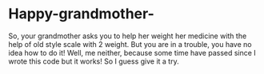# Happy-grandmother-
So, your grandmother asks you to help her weight her medicine with the help of old style scale with 2 weight. But you are in a trouble, you have no idea how to do it!
Well, me neither, because some time have passed since I wrote this code but it works! So I guess give it a try.
